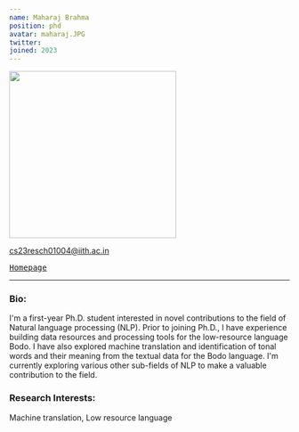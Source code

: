 ```yaml
---
name: Maharaj Brahma
position: phd
avatar: maharaj.JPG
twitter: 
joined: 2023
---
```


<img width="300" src="{{site.baseurl}}/images/people/{{page.avatar}}" data-action="zoom">

<i class="fa fa-envelope-o"></i> cs23resch01004@iith.ac.in <br>
<span style="display: block; margin-bottom: 0.5em"></span>

<a href="https://maharajbrahma.github.io/" target=_blank><samp>Homepage</samp></a><br>

<hr>

### Bio: 
I'm a first-year Ph.D. student interested in novel contributions to the field of Natural language processing (NLP). Prior to joining Ph.D., I have experience building data resources and processing tools for the low-resource language Bodo. I have also explored machine translation and identification of tonal words and their meaning from the textual data for the Bodo language. I'm currently exploring various other sub-fields of NLP to make a valuable contribution to the field. 

### Research Interests:
<p style="text-align:justify">

Machine translation, Low resource language
</p>